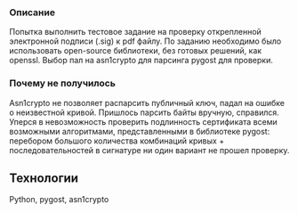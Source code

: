### Описание

Попытка выполнить тестовое задание на проверку открепленной электронной подписи (.sig) к pdf файлу.
По заданию необходимо было использовать open-source библиотеки, без готовых решений, как openssl. 
Выбор пал на asn1crypto для парсинга pygost для проверки.

### Почему не получилось 
Asn1crypto не позволяет распарсить публичный ключ, падал на ошибке о неизвестной кривой. Пришлось парсить байты вручную, справился.
Уперся в невозможность проверить подлинность сертификата всеми возможными алгоритмами, представленными в библиотеке pygost: 
перебором большого количества комбинаций кривых + последовательностей в сигнатуре ни один вариант не прошел проверку.

## Технологии
Python, pygost, asn1crypto
  
